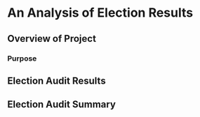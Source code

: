 # An Analysis of Election Results

## Overview of Project

### Purpose

## Election Audit Results

## Election Audit Summary
